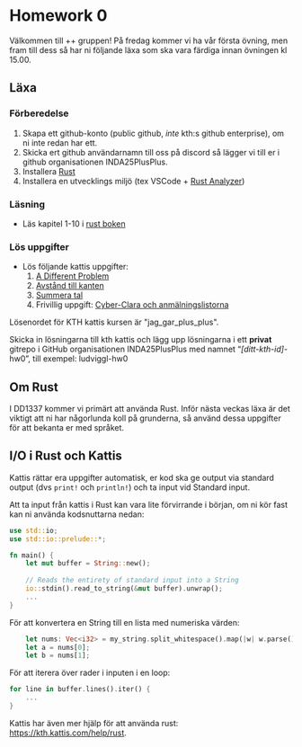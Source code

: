 # Homework 0

Välkommen till ++ gruppen! På fredag kommer vi ha vår första övning, men fram till dess så har ni följande läxa som ska vara färdiga innan övningen kl 15.00.

## Läxa

### Förberedelse
1. Skapa ett github-konto (public github, *inte* kth:s github enterprise), om ni inte redan har ett.
2. Skicka ert github användarnamn till oss på discord så lägger vi till er i github organisationen INDA25PlusPlus.
3. Installera [Rust](https://www.rust-lang.org/tools/install)
4. Installera en utvecklings miljö (tex VSCode + [Rust Analyzer](https://rust-analyzer.github.io/))

### Läsning
- Läs kapitel 1-10 i [rust boken](https://doc.rust-lang.org/book/)

### Lös uppgifter
- Lös följande kattis uppgifter:
    1. [A Different Problem](https://kth.kattis.com/courses/DD2016/plusplus25/assignments/q4npcz/problems/different)
    2. [Avstånd till kanten](https://kth.kattis.com/courses/DD2016/plusplus25/assignments/q4npcz/problems/kth.javap.kant)
    3. [Summera tal](https://kth.kattis.com/courses/DD2016/plusplus25/assignments/q4npcz/problems/kth.javap.sumsort)
	4. Frivillig uppgift: [Cyber-Clara och anmälningslistorna](https://kth.kattis.com/courses/DD2016/plusplus25/assignments/q4npcz/problems/kth.grupdat.anmalningslistorna)

Lösenordet för KTH kattis kursen är "jag_gar_plus_plus".

Skicka in lösningarna till kth kattis och lägg upp lösningarna i ett **privat** gitrepo i GitHub organisationen INDA25PlusPlus med namnet “_[ditt-kth-id]_-hw0”, till exempel: ludviggl-hw0

## Om Rust
I DD1337 kommer vi primärt att använda Rust. Inför nästa veckas läxa är det viktigt att ni har någorlunda koll på grunderna, så använd dessa uppgifter för att bekanta er med språket.

## I/O i Rust och Kattis
Kattis rättar era uppgifter automatisk, er kod ska ge output via standard output (dvs ```print!``` och ```println!```) och ta input vid Standard input.

Att ta input från kattis i Rust kan vara lite förvirrande i början, om ni kör fast kan ni använda kodsnuttarna nedan:

```rust
use std::io;
use std::io::prelude::*;

fn main() {
    let mut buffer = String::new();
    
    // Reads the entirety of standard input into a String
    io::stdin().read_to_string(&mut buffer).unwrap();
    ...
}

```
För att konvertera en String till en lista med numeriska värden:
```rust 
	let nums: Vec<i32> = my_string.split_whitespace().map(|w| w.parse().unwrap()).collect::Vec<i32>();
	let a = nums[0];
	let b = nums[1];

```

För att iterera över rader i inputen i en loop:
```rust
for line in buffer.lines().iter() {
	...
}
```

Kattis har även mer hjälp för att använda rust: https://kth.kattis.com/help/rust.
